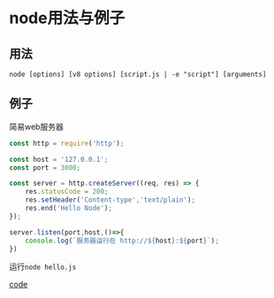 # node用法与例子

## 用法
```
node [options] [v8 options] [script.js | -e "script"] [arguments]
```

## 例子
简易web服务器
```javascript
const http = require('http');

const host = '127.0.0.1';
const port = 3000;

const server = http.createServer((req, res) => { 
    res.statusCode = 200;
    res.setHeader('Content-type','text/plain');
    res.end('Hello Node');
});

server.listen(port,host,()=>{
    console.log(`服务器运行在 http://${host}:${port}`);
})
```
运行`node hello.js`

[code](https://github.com/favers/node-learn/blob/master/codes/hello/hello.js)